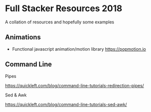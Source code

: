 # Full Stacker Resources 2018
A collation of resources and hopefully some examples

## Animations

* Functional javascript animation/motion library
https://popmotion.io

## Command Line

Pipes

https://quickleft.com/blog/command-line-tutorials-redirection-pipes/

Sed & Awk

https://quickleft.com/blog/command-line-tutorials-sed-awk/
